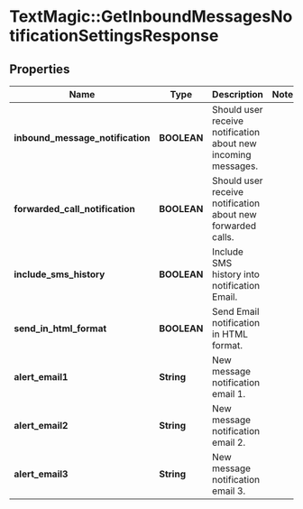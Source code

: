 # TextMagic::GetInboundMessagesNotificationSettingsResponse

## Properties
Name | Type | Description | Notes
------------ | ------------- | ------------- | -------------
**inbound_message_notification** | **BOOLEAN** | Should user receive notification about new incoming messages. | 
**forwarded_call_notification** | **BOOLEAN** | Should user receive notification about new forwarded calls. | 
**include_sms_history** | **BOOLEAN** | Include SMS history into notification Email. | 
**send_in_html_format** | **BOOLEAN** | Send Email notification in HTML format. | 
**alert_email1** | **String** | New message notification email 1. | 
**alert_email2** | **String** | New message notification email 2. | 
**alert_email3** | **String** | New message notification email 3. | 


